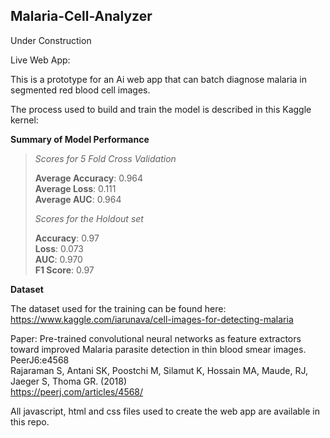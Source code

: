 ## Malaria-Cell-Analyzer

Under Construction

Live Web App: 

This is a prototype for an Ai web app that can batch diagnose malaria in segmented red blood cell images.


The process used to build and train the model is described in this Kaggle kernel:<br>


**Summary of Model Performance**


> *Scores for 5 Fold Cross Validation*
> 
> **Average Accuracy**:  0.964<br>
> **Average Loss**:  0.111<br>
> **Average AUC**:  0.964<br>
> 
> *Scores for the Holdout set*
> 
> **Accuracy**:  0.97<br>
> **Loss**:  0.073<br>
> **AUC**:  0.970<br>
> **F1 Score**: 0.97<br>


**Dataset**

The dataset used for the training can be found here:<br>
https://www.kaggle.com/iarunava/cell-images-for-detecting-malaria

Paper: Pre-trained convolutional neural networks as feature extractors toward improved Malaria parasite detection in thin blood smear images. PeerJ6:e4568<br>
Rajaraman S, Antani SK, Poostchi M, Silamut K, Hossain MA, Maude, RJ, Jaeger S, Thoma GR. (2018)<br>
https://peerj.com/articles/4568/

All javascript, html and css files used to create the web app are available in this repo.

